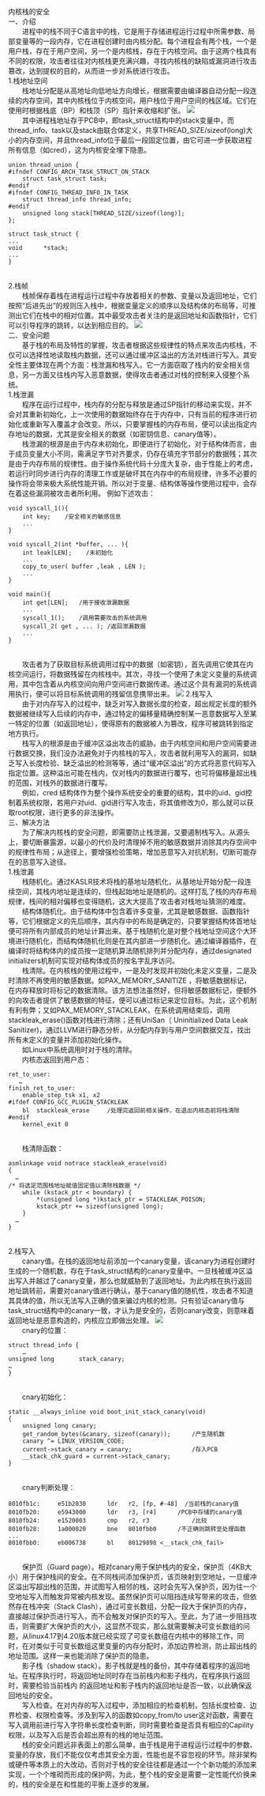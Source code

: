 内核栈的安全
<br />一、介绍
<br />&emsp;&emsp;进程中的栈不同于C语言中的栈，它是用于存储进程运行过程中所需参数、局部变量等的一段内存，它在进程创建时由内核分配。每个进程会有两个栈，一个是用户栈，存在于用户空间，另一个是内核栈，存在于内核空间。由于这两个栈具有不同的权限，攻击者往往对内核栈更充满兴趣，寻找内核栈的缺陷或漏洞进行攻击篡改，达到提权的目的，从而进一步对系统进行攻击。
<br />1.栈地址空间
<br />&emsp;&emsp;栈地址分配是从高地址向低地址方向增长，根据需要由编译器自动分配一段连续的内存空间，其中内核栈位于内核空间，用户栈位于用户空间的栈区域。它们在使用时根据栈底（BP）和栈顶（SP）指针来收缩和扩张。
![](\1.png)
<br />&emsp;&emsp;其中进程栈地址存于PCB中，即task_struct结构中的stack变量中，而thread_info、task以及stack由联合体定义，共享THREAD_SIZE/sizeof(long)大小的内存空间，并且thread_info位于最后一段固定位置，由它可进一步获取进程所有信息（如cred），这为内核安全埋下隐患。
```
union thread_union {
#ifndef CONFIG_ARCH_TASK_STRUCT_ON_STACK
    struct task_struct task;
#endif
#ifndef CONFIG_THREAD_INFO_IN_TASK
    struct thread_info thread_info;
#endif
    unsigned long stack[THREAD_SIZE/sizeof(long)];
};
```
```
struct task_struct {
...
void      *stack;
...
}

```

<br />2.栈帧
<br />&emsp;&emsp;栈帧保存着栈在进程运行过程中存放着相关的参数、变量以及返回地址，它们按照“后进先出”的规则压入栈中，根据变量定义的顺序以及结构体的布局等，可推测出它们在栈中的相对位置。其中最受攻击者关注的是返回地址和函数指针，它们可以引导程序的跳转，以达到相应目的。
![](\2.png)
<br />二、安全问题
<br />&emsp;&emsp;基于栈的布局及特性的掌握，攻击者根据这些规律性的特点来攻击内核栈，不仅可以选择性地读取栈内数据，还可以通过缓冲区溢出的方法对栈进行写入。其安全性主要体现在两个方面：栈泄漏和栈写入。它一方面窃取了栈内的安全相关信息，另一方面又往栈内写入恶意数据，使得攻击者通过对栈的控制来入侵整个系统。
<br />1.栈泄漏
<br />&emsp;&emsp;程序在运行过程中，栈内存的分配与释放是通过SP指针的移动来实现，并不会对其重新初始化，上一次使用的数据始终存在于内存中，只有当前的程序进行初始化或重新写入覆盖才会改变。所以，只要掌握栈的内存布局，便可以读出指定内存地址的数据，尤其是安全相关的数据（如密钥信息、canary值等）。
<br />&emsp;&emsp;栈泄漏的根源是由于内存未初始化，即便进行了初始化，对于结构体而言，由于成员变量大小不同，需满足字节对齐要求，仍存在填充字节部分的数据残；其次是由于内存布局的规律性。由于操作系统代码十分庞大复杂，由于性能上的考虑，若运行时同步进行内存的清理工作或是破坏其在内存中的布局规律，许多不必要的操作将会带来极大系统性能开销。所以对于变量、结构体等操作使用过程中，会存在着这些漏洞被攻击者所利用。 
例如下述攻击：
```
void syscall_1(){
    int key;    /安全相关的敏感信息
    ...
}
```
```
void syscall_2(int *buffer, ... ){
    int leak[LEN];    /未初始化
    ...
    copy_to_user( buffer ,leak , LEN );
    ...
}
```
```
void main(){
    int get[LEN];   /用于接收泄漏数据
    ...
    syscall_1();    /调用需要攻击的系统调用
    syscall_2( get , ... ); /返回泄漏数据
    ...
}
```
<br />&emsp;&emsp;攻击者为了获取目标系统调用过程中的数据（如密钥），首先调用它使其在内核空间运行，将数据残留在内核栈中。其次，寻找一个使用了未定义变量的系统调用，其中包含着从内核空间向用户空间进行数据传递。通过这个具有漏洞的系统调用执行，便可以将目标系统调用的残留信息携带出来。
![](\3.png)
2.栈写入
<br />&emsp;&emsp;由于对内存写入的过程中，缺乏对写入数据长度的检查，超出规定长度的额外数据被继续写入后续的内存中，通过特定的偏移量精确控制某一恶意数据写入至某一特定的位置（如返回地址），使得原有的数据被人为篡改，程序可被跳转到指定地方执行。
<br />&emsp;&emsp;栈写入的根源是由于缓冲区溢出攻击的威胁。由于内核空间和用户空间需要进行数据交换，我们没办法避免对于内核栈的写入，攻击者就利用写入的漏洞，如缺乏写入长度检验、缺乏溢出的检测等等，通过“缓冲区溢出”的方式将恶意代码写入指定位置。这种溢出可能在栈内，仅对栈内的数据进行覆写，也可将偏移量超出栈的范围，对栈外的数据进行覆写。 
<br />&emsp;&emsp;例如，cred 结构体作为整个操作系统安全的重要的结构，其中的uid、gid控制着系统权限，若用户对uid、gid进行写入攻击，将其值修改为0，那么就可以获取root权限，进行更多的非法操作。
<br />三、解决方法
<br />&emsp;&emsp;为了解决内核栈的安全问题，即需要防止栈泄漏，又要遏制栈写入。从源头上，要切断暴露源，以最小的代价及时清理掉不用的敏感数据并消除其内存空间中的规律性布局；从途径上，要增强检验策略，增加恶意写入对抗机制，切断可能存在的恶意写入途径。
<br />1.栈泄漏
<br />&emsp;&emsp;栈随机化。通过KASLR技术将栈的基地址随机化，从基地址开始分配一段连续空间，其栈内地址是连续的，但栈起始地址是随机的。这样打乱了栈的内存布局规律，栈间的相对偏移也变得随机，这大大提高了攻击者对栈地址猜测的难度。
<br />&emsp;&emsp;结构体随机化。由于结构体中包含着许多变量，尤其是敏感数据、函数指针等，它们根据定义的先后顺序，其内存中的布局是确定的，只要掌握结构体首地址便可将所有内部成员的地址计算出来。基于栈随机化是对整个栈地址空间这个大环境进行随机化，而结构体随机化则是在其内部进一步随机化。通过编译器插件，在编译时将结构体内的成员按一定随机算法随机排列并分配内存，通过designated initializers机制可实现对结构体成员的按名字乱序访问。
<br />&emsp;&emsp;栈清除。在内核栈的使用过程中，一是及时发现并初始化未定义变量，二是及时清除不再使用的敏感数据。如PAX_MEMORY_SANITIZE ，将敏感数据标记，在内存释放时将标记的数据清除。该方法想法虽然好，但将敏感数据标记，便额外的向攻击者提供了敏感数据的特征，便可以通过标记来定位目标。为此，这个机制有利有弊；又如PAX_MEMORY_STACKLEAK，在系统调用结束后，调用stackleak_erase()函数对栈进行清除；还有UniSan（ Uninitialized Data Leak Sanitizer)，通过LLVM进行静态分析，从分配内存到与用户空间数据交互，找出所有未定义的变量并添加初始化操作。
<br />&emsp;&emsp;如Linux中系统调用时对于栈的清除。
<br />&emsp;&emsp;内核态返回到用户态：
```
ret_to_user:
   …
finish_ret_to_user:
    enable_step_tsk x1, x2
#ifdef CONFIG_GCC_PLUGIN_STACKLEAK
    bl  stackleak_erase		/处理完返回前相关操作，在退出内核态前将栈清除
#endif
    kernel_exit 0
```
<br />&emsp;&emsp;栈清除函数：
```
asmlinkage void notrace stackleak_erase(void)
{
  …
/* 将选定范围栈地址赋值固定值以清除栈数据 */
    while (kstack_ptr < boundary) {
        *(unsigned long *)kstack_ptr = STACKLEAK_POISON;
        kstack_ptr += sizeof(unsigned long);
    }
  …
}
```
<br />2.栈写入
<br />&emsp;&emsp;canary值。在栈的返回地址前添加一个canary变量，该canary为进程创建时生成的一个随机数，存在于task_struct结构的canary变量中。一旦栈被缓冲区溢出写入并越过了canary变量，那么也就威胁到了返回地址。为此内核在执行返回地址跳转前，需要对canary值进行确认，基于canary值的随机性，攻击者不知道其具体的值，所以无法写入正确的值来骗过内核的检测。只有验证canary值与task_struct结构中的canary一致，才认为是安全的，否则canary改变，则意味着返回地址是恶意构造的，内核应立即做出处理。
![](\4.png)
<br />&emsp;&emsp;cnary的位置：
```
struct thread_info {
    …
unsigned long       stack_canary;
…
}
```

<br />&emsp;&emsp;cnary初始化：
```
static __always_inline void boot_init_stack_canary(void)
{
    unsigned long canary;
    get_random_bytes(&canary, sizeof(canary));		/产生随机数
    canary ^= LINUX_VERSION_CODE;
    current->stack_canary = canary;					/存入PCB
    __stack_chk_guard = current->stack_canary;
}
```
<br />&emsp;&emsp;cnary判断处理：
```
8010fb1c:     e51b2030      ldr   r2, [fp, #-48]  /当前栈的canary值
8010fb20:     e5943000      ldr   r3, [r4]		/PCB中存储的canary值
8010fb24:     e1520003      cmp   r2, r3			/比较
8010fb28:     1a000020      bne   8010fbb0		/不正确则跳转至处理函数
...
8010fbb0:     eb006738      bl    80129898 <__stack_chk_fail>
```
<br />&emsp;&emsp;保护页（Guard page）。相对canary用于保护栈内的安全，保护页（4KB大小）用于保护栈间的安全。在不同栈间添加保护页，该页映射到空地址，一旦缓冲区溢出写超出栈的范围，并试图写入相邻的栈，这时会先写入保护页，因为往一个空地址写入而触发异常被内核发现。虽然保护页可以阻挡连续写带来的攻击，但依然存在栈冲突（Stack Clash），通过可变长数组，分配一段大于保护页的内存，直接越过保护页进行写入，而不会触发对保护页的写入。至此，为了进一步阻挡攻击，则需要扩大保护页的大小，这显然不现实，那么就需要解决可变长数组的问题，从linux4.17到4.20版本就已经实现了可变长数组在内核中的移除工作，同时，在对类似于可变长数组这里变量的内存分配时，添加边界检测，防止超出栈的地址范围。这样一来也能消除了保护页的隐患。
<br />&emsp;&emsp;影子栈（shadow stack）。影子栈就是栈的备份，其中存储着程序的返回地址。在程序执行时，将返回地址同时存在当前栈内和影子栈内，在程序执行返回时，需要检验当前栈内 的返回地址和影子栈内的返回地址是否一致，以此确保返回地址的安全。
<br />&emsp;&emsp;写入检查。在对内存的写入过程中，添加相应的检查机制，包括长度检查、边界检查、权限检查等。涉及到写入的函数如copy_from/to user这对函数，需要在写入调用前进行写入字符串长度检查判断，同时需要检查是否具有相应的Capility权限，以及写入后是否会超出原有的栈的地址范围。
<br />&emsp;&emsp;栈的安全问题远非表面上的那么简单，由于栈是用于进程运行过程中的参数、变量的存放，我们不能仅仅考虑其安全方面，性能也是不容忽视的环节。除非架构或硬件等本质上的大改动，否则对于栈的安全往往都是通过一个个新功能的添加来实现，一个个堆砌而形成的保护网，为此，整个栈的安全是需要一定性能代价换来的，栈的安全是在和性能的平衡上逐步的发展。


